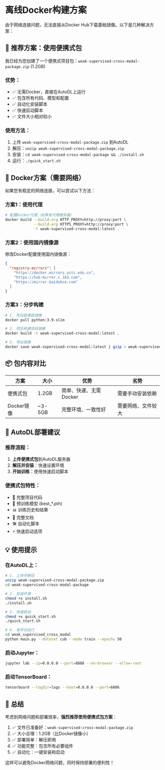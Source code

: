 # 离线Docker构建方案

由于网络连接问题，无法直接从Docker Hub下载基础镜像。以下是几种解决方案：

## 🎯 推荐方案：使用便携式包

我已经为您创建了一个便携式项目包：`weak-supervised-cross-modal-package.zip` (1.2GB)

### 优势：
- ✅ 无需Docker，直接在AutoDL上运行
- ✅ 包含所有代码、模型和配置
- ✅ 自动化安装脚本
- ✅ 快速启动脚本
- ✅ 文件大小相对较小

### 使用方法：
1. 上传 `weak-supervised-cross-modal-package.zip` 到AutoDL
2. 解压：`unzip weak-supervised-cross-modal-package.zip`
3. 安装：`cd weak-supervised-cross-modal-package && ./install.sh`
4. 运行：`./quick_start.sh`

## 🔧 Docker方案（需要网络）

如果您有稳定的网络连接，可以尝试以下方法：

### 方案1：使用代理
```bash
# 配置Docker代理（如果有代理服务器）
docker build --build-arg HTTP_PROXY=http://proxy:port \
             --build-arg HTTPS_PROXY=http://proxy:port \
             -t weak-supervised-cross-modal:latest .
```

### 方案2：使用国内镜像源
修改Docker配置使用国内镜像源：

```json
{
  "registry-mirrors": [
    "https://docker.mirrors.ustc.edu.cn",
    "https://hub-mirror.c.163.com",
    "https://mirror.baidubce.com"
  ]
}
```

### 方案3：分步构建
```bash
# 1. 先拉取基础镜像
docker pull python:3.9-slim

# 2. 然后构建项目镜像
docker build -t weak-supervised-cross-modal:latest .

# 3. 导出镜像
docker save weak-supervised-cross-modal:latest | gzip > weak-supervised-cross-modal.tar.gz
```

## 📦 包内容对比

| 方案 | 大小 | 优势 | 劣势 |
|------|------|------|------|
| 便携式包 | 1.2GB | 简单、快速、无需Docker | 需要手动安装依赖 |
| Docker镜像 | ~3-5GB | 完整环境、一致性好 | 需要网络、文件较大 |

## 🚀 AutoDL部署建议

### 推荐流程：
1. **上传便携式包**到AutoDL服务器
2. **解压并安装**：快速设置环境
3. **开始训练**：使用快速启动脚本

### 便携式包特性：
- 📁 完整项目代码
- 🤖 预训练模型 (best_*.pth)
- 📊 训练历史和结果
- 📖 完整文档
- 🛠️ 自动化脚本
- ⚡ 快速启动选项

## 💡 使用提示

### 在AutoDL上：
```bash
# 1. 上传并解压
unzip weak-supervised-cross-modal-package.zip
cd weak-supervised-cross-modal-package

# 2. 安装环境
chmod +x install.sh
./install.sh

# 3. 快速启动
chmod +x quick_start.sh
./quick_start.sh

# 4. 或手动运行
cd weak_supervised_cross_modal
python main.py --dataset cub --mode train --epochs 50
```

### 启动Jupyter：
```bash
jupyter lab --ip=0.0.0.0 --port=8888 --no-browser --allow-root
```

### 启动TensorBoard：
```bash
tensorboard --logdir=logs --host=0.0.0.0 --port=6006
```

## 🎯 总结

考虑到网络问题和部署效率，**强烈推荐使用便携式包方案**：

1. ✅ 文件已准备好：`weak-supervised-cross-modal-package.zip`
2. ✅ 大小合理：1.2GB（比Docker镜像小）
3. ✅ 部署简单：解压即用
4. ✅ 功能完整：包含所有必要组件
5. ✅ 自动化：一键安装和启动

这样可以避免Docker网络问题，同时保持部署的便利性！
